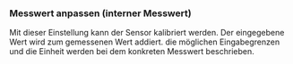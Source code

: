 ﻿### Messwert anpassen (interner Messwert)

Mit dieser Einstellung kann der Sensor kalibriert werden. Der eingegebene Wert wird zum gemessenen Wert addiert. die möglichen Eingabegrenzen und die Einheit werden bei dem konkreten Messwert beschrieben.

